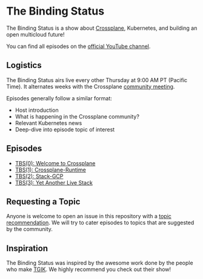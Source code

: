 # The Binding Status

The Binding Status is a show about [Crossplane](https://github.com/crossplaneio/crossplane), Kubernetes, and building an open multicloud future!

You can find all episodes on the [official YouTube channel](https://www.youtube.com/playlist?list=PL510POnNVaaYFuK-B_SIUrpIonCtLVOzT).

## Logistics

The Binding Status airs live every other Thursday at 9:00 AM PT (Pacific Time). It alternates weeks with the Crossplane [community meeting](https://github.com/crossplaneio/crossplane#community-meeting).

Episodes generally follow a similar format:
* Host introduction
* What is happening in the Crossplane community?
* Relevant Kubernetes news
* Deep-dive into episode topic of interest

## Episodes

* [TBS(0): Welcome to Crossplane](episodes/0)
* [TBS(1): Crossplane-Runtime](episodes/1)
* [TBS(2): Stack-GCP](episodes/2)
* [TBS(3): Yet Another Live Stack](episodes/3)

## Requesting a Topic

Anyone is welcome to open an issue in this repository with a [topic recommendation](https://github.com/crossplaneio/tbs/issues/new/choose). We will try to cater episodes to topics that are suggested by the community.

## Inspiration

The Binding Status was inspired by the awesome work done by the people who make [TGIK](https://github.com/heptio/tgik). We highly recommend you check out their show!
